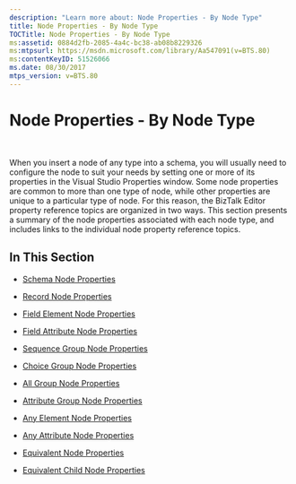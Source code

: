 ```yaml
---
description: "Learn more about: Node Properties - By Node Type"
title: Node Properties - By Node Type
TOCTitle: Node Properties - By Node Type
ms:assetid: 0884d2fb-2085-4a4c-bc38-ab08b8229326
ms:mtpsurl: https://msdn.microsoft.com/library/Aa547091(v=BTS.80)
ms:contentKeyID: 51526066
ms.date: 08/30/2017
mtps_version: v=BTS.80
---
```


# Node Properties - By Node Type

 

When you insert a node of any type into a schema, you will usually need to configure the node to suit your needs by setting one or more of its properties in the Visual Studio Properties window. Some node properties are common to more than one type of node, while other properties are unique to a particular type of node. For this reason, the BizTalk Editor property reference topics are organized in two ways. This section presents a summary of the node properties associated with each node type, and includes links to the individual node property reference topics.

## In This Section

  - [Schema Node Properties](schema-node-properties.md)

  - [Record Node Properties](record-node-properties.md)

  - [Field Element Node Properties](field-element-node-properties.md)

  - [Field Attribute Node Properties](field-attribute-node-properties.md)

  - [Sequence Group Node Properties](sequence-group-node-properties.md)

  - [Choice Group Node Properties](choice-group-node-properties.md)

  - [All Group Node Properties](all-group-node-properties.md)

  - [Attribute Group Node Properties](attribute-group-node-properties.md)

  - [Any Element Node Properties](any-element-node-properties.md)

  - [Any Attribute Node Properties](any-attribute-node-properties.md)

  - [Equivalent Node Properties](equivalent-node-properties.md)

  - [Equivalent Child Node Properties](equivalent-child-node-properties.md)

